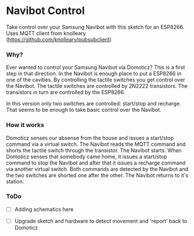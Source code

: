 # Navibot Control


Take control over your Samsung Navibot with this sketch for an ESP8266.
Uses MQTT client from knolleary (https://github.com/knolleary/pubsubclient) 

### Why?
Ever wanted to control your Samsung Navibot via Domoticz? This is a first step in
that direction. In the Navibot is enough place to put a ESP8266 in one of the cavities.
By controlling the tactile switches you get control over the Navibot.
The tactile switches are controlled by 2N2222 transistors. The transistors in turn are 
controlled by the ESP8266.

In this version only two switches are controlled: start/stop and recharge. That seems to be
enough to take basic control over the Navibot.

### How it works
Domoticz senses our absense from the house and issues a start/stop command via a virtual switch. The
Navibot reads the MQTT command and shorts the tactile switch through the transistor. The Navibot
starts. 
When Domoticz senses that somebody came home, it issues a start/stop command to stop the Navibot and 
after that it issues a recharge command via another virtual switch. Both commands are 
detected by the Navibot and the two switches are shorted one after the other. The Navibot returns
to it's station.


### ToDo
- [ ] Adding schematics here
- [ ] Upgrade sketch and hardware to detect movement and 'report' back to Domoticz



